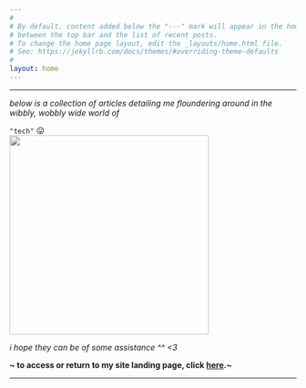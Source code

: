 ```yaml
---
#
# By default, content added below the "---" mark will appear in the home page
# between the top bar and the list of recent posts.
# To change the home page layout, edit the _layouts/home.html file.
# See: https://jekyllrb.com/docs/themes/#overriding-theme-defaults
#
layout: home
---
```


---

*below is a collection of articles detailing me floundering around in the wibbly, wobbly wide world of*

<div class="centre-h2"> <code>"tech"</code> 😛 </div>

<div class="centre-h2"> <img src="{{ site.baseurl }}\assets\images\2023-06-08-pfsense-troubleshooting-update-2301\face-keyboard.gif" width="350" height="auto"> </div>


*i hope they can be of some assistance ^^ <3*

**~ to access or return to my site landing page, click [here](juni-mp4.com).~**

---